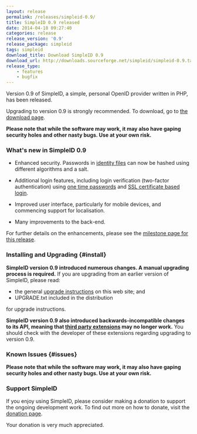 ```yaml
---
layout: release
permalink: /releases/simpleid-0.9/
title: SimpleID 0.9 released
date: 2014-04-18 09:27:40
categories: release
release_version: '0.9'
release_package: simpleid
tags: simpleid
download_title: Download SimpleID 0.9
download_url: http://downloads.sourceforge.net/simpleid/simpleid-0.9.tar.gz
release_type: 
    - features
    - bugfix
---
```


Version 0.9 of SimpleID, a simple, personal OpenID provider written in PHP, has been released.

Upgrading to version 0.9 is strongly recommended.  To download, go to [the download page](/download).

**Please note that while the software may work, it may also have gaping security holes and other nasty bugs. Use at your own risk.**

### What's new in SimpleID 0.9

- Enhanced security.  Passwords in [identity files](/documentation/getting-started/setting-identity/identity-files) can now be hashed using different algorithms and a salt.

- Additional login features, including login verification (two-factor authentication) using [one time passwords](/documentation/using-simpleid/managing-your-simpleid-profile/login-verification) and [SSL certificate based login](/documentation/advanced-topics/logging-using-client-ssl-certificates-version-0.9-and-later).

- Improved user interface, particularly for mobile devices, and commencing support for localisation.

- Many improvements to the back-end.

For further details on the enhancements, please see the [milestone page for this release](http://simpleid.koinic.net/trac/milestone/0.9).

### Installing and Upgrading {#install}

**SimpleID version 0.9 introduced numerous changes. A manual upgrading process is required.**  If you are upgrading from an earlier version of SimpleID, please read:

- the general [upgrade instructions](http://simpleid.sourceforge.net/documentation/getting-started/upgrading) on this web site; and
- UPGRADE.txt included in the distribution

for upgrade instructions.

**SimpleID version 0.9 also introduced backwards-incompatible changes to its API, meaning that [third party extensions](/documentation/advanced-topics/third-party-extensions) may no longer work.**  You should check with the developer of these extensions regarding upgrading to version 0.9.

### Known Issues {#issues}

**Please note that while the software may work, it may also have gaping security holes and other nasty bugs. Use at your own risk.**

### Support SimpleID

If you enjoy using SimpleID, please consider making a donation to support the
ongoing development work.  To find out more on how to donate, visit
the [donation page](http://simpleid.org/donate).

Your donation is very much appreciated.